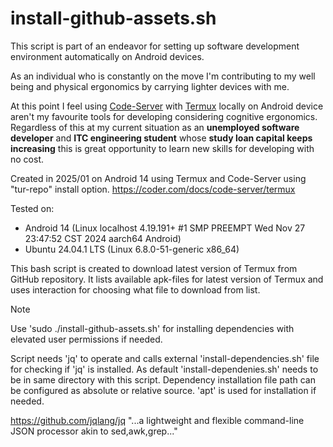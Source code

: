 # install-github-assets.sh

This script is part of an endeavor for setting up software development environment automatically on Android devices.

As an individual who is constantly on the move I'm contributing to my well being and physical ergonomics by carrying lighter devices with me. 

At this point I feel using [Code-Server](https://github.com/coder/code-server?tab=readme-ov-file) with [Termux](https://github.com/termux/termux-app) locally on Android device aren't my favourite tools for developing considering cognitive ergonomics. Regardless of this at my current situation as an **unemployed software developer** and **ITC engineering student** whose **study loan capital keeps increasing** this is great opportunity to learn new skills for developing with no cost.

Created in 2025/01 on Android 14 using Termux and
Code-Server using "tur-repo" install option. 
https://coder.com/docs/code-server/termux  

Tested on:
 - Android 14 (Linux localhost 4.19.191+ #1 SMP PREEMPT Wed Nov 27 23:47:52 CST 2024 aarch64 Android)
 - Ubuntu 24.04.1 LTS (Linux 6.8.0-51-generic x86_64) 

This bash script is created to download latest version of Termux from GitHub repository. It lists available apk-files for latest version of Termux and uses interaction for choosing what file to download from list.

> [!NOTE]
> Use 'sudo ./install-github-assets.sh' for installing dependencies with elevated user permissions if needed.

Script needs 'jq' to operate and calls external 'install-dependencies.sh' file for checking if 'jq' is installed. As default 'install-dependenies.sh' needs to be in same directory with this script. Dependency installation file path can be configured as absolute or relative source. 'apt' is used for installation if needed.
  
 https://github.com/jqlang/jq
 "...a lightweight and flexible command-line JSON processor akin to sed,awk,grep..."
